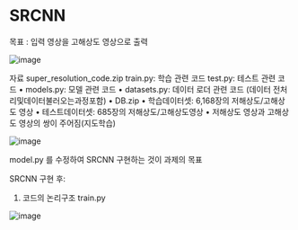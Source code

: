 # SRCNN

목표 : 입력 영상을 고해상도 영상으로 출력




![image](https://github.com/Suzi2n/SRCNN/assets/102611647/f7c93593-0ad4-4f2f-a74d-a07a4c5a9d6c)


자료
super_resolution_code.zip
  train.py: 학습 관련 코드
  test.py: 테스트 관련 코드
  • models.py: 모델 관련 코드
  • datasets.py: 데이터 로더 관련 코드
(데이터 전처리및데이터불러오는과정포함)
• DB.zip
  • 학습데이터셋: 6,168장의 저해상도/고해상도 영상
  • 테스트데이터셋: 685장의 저해상도/고해상도영상
  • 저해상도 영상과 고해상도 영상의 쌍이 주어짐(지도학습)


![image](https://github.com/Suzi2n/SRCNN/assets/102611647/6bc10a01-4ce1-470a-b0f7-bea7b6626148)


model.py 를 수정하여 SRCNN 구현하는 것이 과제의 목표


SRCNN 구현 후:


1. 코드의 논리구조
train.py

![image](https://github.com/Suzi2n/SRCNN/assets/102611647/f9cba074-2fcb-4fd5-8aaa-7ee3f55cecff)
